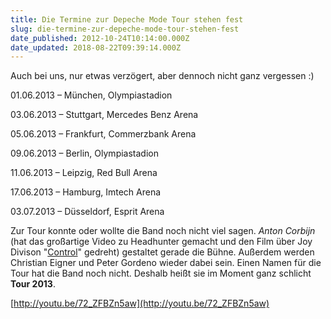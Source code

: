 ```yaml
---
title: Die Termine zur Depeche Mode Tour stehen fest
slug: die-termine-zur-depeche-mode-tour-stehen-fest
date_published: 2012-10-24T10:14:00.000Z
date_updated: 2018-08-22T09:39:14.000Z
---
```


Auch bei uns, nur etwas verzögert, aber dennoch nicht ganz vergessen :)

01.06.2013 – München, Olympiastadion

03.06.2013 – Stuttgart, Mercedes Benz Arena

05.06.2013 – Frankfurt, Commerzbank Arena

09.06.2013 – Berlin, Olympiastadion

11.06.2013 – Leipzig, Red Bull Arena

17.06.2013 – Hamburg, Imtech Arena

03.07.2013 – Düsseldorf, Esprit Arena

Zur Tour konnte oder wollte die Band noch nicht viel sagen. *Anton Corbijn* (hat das großartige Video zu Headhunter gemacht und den Film über Joy Divison "[Control](http://zurueckzumbeton.com/2007/05/20/shes-lost-control-again)" gedreht) gestaltet gerade die Bühne. Außerdem werden Christian Eigner und Peter Gordeno wieder dabei sein. Einen Namen für die Tour hat die Band noch nicht. Deshalb heißt sie im Moment ganz schlicht **Tour 2013**.

[http://youtu.be/72_ZFBZn5aw](http://youtu.be/72_ZFBZn5aw)
